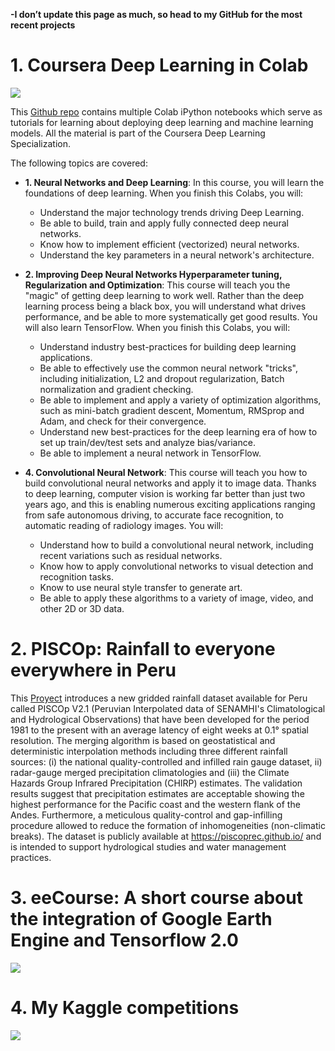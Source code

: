 **-I don’t update this page as much, so head to my GitHub for the most recent projects**

# 1. Coursera Deep Learning in Colab

![](https://raw.githubusercontent.com/csaybar/csaybar.github.io/master/img/AIcolab.png)

This [Github repo](https://github.com/csaybar/DLcoursera) contains multiple Colab iPython notebooks which serve as tutorials for learning about deploying deep learning and machine learning models. All the material is part of the Coursera Deep Learning Specialization.

The following topics are covered:

  - **1. Neural Networks and Deep Learning**: In this course, you will learn the foundations of deep learning. When you finish this Colabs, you will:
      - Understand the major technology trends driving Deep Learning.
      - Be able to build, train and apply fully connected deep neural networks.
      - Know how to implement efficient (vectorized) neural networks.
      - Understand the key parameters in a neural network's architecture.
      
  - **2. Improving Deep Neural Networks Hyperparameter tuning, Regularization and Optimization**: This course will teach you the "magic" of getting deep learning to work well. Rather than the deep learning process being a black box, you will understand what drives performance, and be able to more systematically get good results. You will also learn TensorFlow. When you finish this Colabs, you will:
    
    - Understand industry best-practices for building deep learning applications. 
    - Be able to effectively use the common neural network "tricks", including initialization, L2 and dropout regularization, Batch normalization and gradient checking.
    - Be able to implement and apply a variety of optimization algorithms, such as mini-batch gradient descent, Momentum, RMSprop and Adam, and check for their convergence. 
    - Understand new best-practices for the deep learning era of how to set up train/dev/test sets and analyze bias/variance.
    - Be able to implement a neural network in TensorFlow. 
    
  - **4. Convolutional Neural Network**: This course will teach you how to build convolutional neural networks and apply it to image data. Thanks to deep learning, computer vision is working far better than just two years ago, and this is enabling numerous exciting applications ranging from safe autonomous driving, to accurate face recognition, to automatic reading of radiology images. 
You will:
    - Understand how to build a convolutional neural network, including recent variations such as residual networks.
    - Know how to apply convolutional networks to visual detection and recognition tasks.
    - Know to use neural style transfer to generate art.
    - Be able to apply these algorithms to a variety of image, video, and other 2D or 3D data.

# 2. PISCOp: Rainfall to everyone everywhere in Peru

This [Proyect](https://piscoprec.github.io/) introduces a new gridded rainfall dataset available for Peru called PISCOp V2.1 (Peruvian Interpolated data of SENAMHI's Climatological and Hydrological Observations) that have been developed for the period 1981 to the present with an average latency of eight weeks at 0.1° spatial resolution. The merging algorithm is based on geostatistical and deterministic interpolation methods including three different rainfall sources: (i) the national quality-controlled and infilled rain gauge dataset, ii) radar-gauge merged precipitation climatologies and (iii) the Climate Hazards Group Infrared Precipitation (CHIRP) estimates. The validation results suggest that precipitation estimates are acceptable showing the highest performance for the Pacific coast and the western flank of the Andes. Furthermore, a meticulous quality-control and gap-infilling procedure allowed to reduce the formation of inhomogeneities (non-climatic breaks). The dataset is publicly available at https://piscoprec.github.io/ and is intended to support hydrological studies and water management practices.

# 3. eeCourse: A short course about the integration of Google Earth Engine and Tensorflow 2.0

![](https://raw.githubusercontent.com/csaybar/eeCourse/master/images/love.png)

# 4. My Kaggle competitions

![](https://cdn-images-1.medium.com/max/800/1*T5oDltDFi8FQJ8kZdFUMoQ.png)